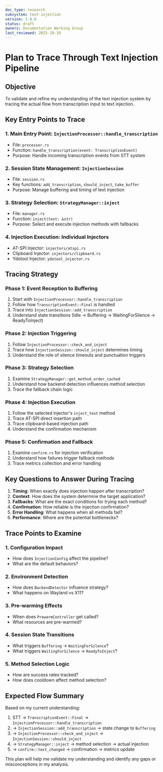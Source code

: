 ```yaml
---
doc_type: research
subsystem: text-injection
version: 1.0.0
status: draft
owners: Documentation Working Group
last_reviewed: 2025-10-19
---
```


# Plan to Trace Through Text Injection Pipeline

## Objective
To validate and refine my understanding of the text injection system by tracing the actual flow from transcription input to text injection.

## Key Entry Points to Trace

### 1. Main Entry Point: `InjectionProcessor::handle_transcription`
- File: `processor.rs`
- Function: `handle_transcription(event: TranscriptionEvent)`
- Purpose: Handle incoming transcription events from STT system

### 2. Session State Management: `InjectionSession`
- File: `session.rs`
- Key functions: `add_transcription`, `should_inject`, `take_buffer`
- Purpose: Manage buffering and timing of text injection

### 3. Strategy Selection: `StrategyManager::inject`
- File: `manager.rs`
- Function: `inject(text: &str)`
- Purpose: Select and execute injection methods with fallbacks

### 4. Injection Execution: Individual Injectors
- AT-SPI Injector: `injectors/atspi.rs`
- Clipboard Injector: `injectors/clipboard.rs`
- Ydotool Injector: `ydotool_injector.rs`

## Tracing Strategy

### Phase 1: Event Reception to Buffering
1. Start with `InjectionProcessor::handle_transcription`
2. Follow how `TranscriptionEvent::Final` is handled
3. Trace into `InjectionSession::add_transcription`
4. Understand state transitions (Idle → Buffering → WaitingForSilence → ReadyToInject)

### Phase 2: Injection Triggering
1. Follow `InjectionProcessor::check_and_inject`
2. Trace how `InjectionSession::should_inject` determines timing
3. Understand the role of silence timeouts and punctuation triggers

### Phase 3: Strategy Selection
1. Examine `StrategyManager::get_method_order_cached`
2. Understand how backend detection influences method selection
3. Trace the fallback chain logic

### Phase 4: Injection Execution
1. Follow the selected injector's `inject_text` method
2. Trace AT-SPI direct insertion path
3. Trace clipboard-based injection path
4. Understand the confirmation mechanism

### Phase 5: Confirmation and Fallback
1. Examine `confirm.rs` for injection verification
2. Understand how failures trigger fallback methods
3. Trace metrics collection and error handling

## Key Questions to Answer During Tracing

1. **Timing**: When exactly does injection happen after transcription?
2. **Context**: How does the system determine the target application?
3. **Fallbacks**: What are the exact conditions for trying each method?
4. **Confirmation**: How reliable is the injection confirmation?
5. **Error Handling**: What happens when all methods fail?
6. **Performance**: Where are the potential bottlenecks?

## Trace Points to Examine

### 1. Configuration Impact
- How does `InjectionConfig` affect the pipeline?
- What are the default behaviors?

### 2. Environment Detection
- How does `BackendDetector` influence strategy?
- What happens on Wayland vs X11?

### 3. Pre-warming Effects
- When does `PrewarmController` get called?
- What resources are pre-warmed?

### 4. Session State Transitions
- What triggers `Buffering` → `WaitingForSilence`?
- What triggers `WaitingForSilence` → `ReadyToInject`?

### 5. Method Selection Logic
- How are success rates tracked?
- How does cooldown affect method selection?

## Expected Flow Summary

Based on my current understanding:

1. STT → `TranscriptionEvent::Final` → `InjectionProcessor::handle_transcription`
2. → `InjectionSession::add_transcription` → state change to `Buffering`
3. → `InjectionProcessor::check_and_inject` → `InjectionSession::should_inject`
4. → `StrategyManager::inject` → method selection → actual injection
5. → `confirm::text_changed` → confirmation → metrics update

This plan will help me validate my understanding and identify any gaps or misconceptions in my analysis.